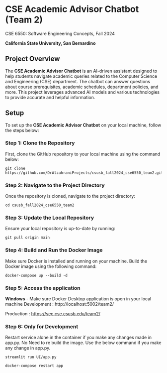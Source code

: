 # CSE Academic Advisor Chatbot (Team 2)
CSE 6550: Software Engineering Concepts, Fall 2024

**California State University, San Bernardino**

## Project Overview

The **CSE Academic Advisor Chatbot** is an AI-driven assistant designed to help students navigate academic queries related to the Computer Science and Engineering (CSE) department. The chatbot can answer questions about course prerequisites, academic schedules, department policies, and more. This project leverages advanced AI models and various technologies to provide accurate and helpful information.


## Setup

To set up the **CSE Academic Advisor Chatbot** on your local machine, follow the steps below:

### Step 1: Clone the Repository

First, clone the GitHub repository to your local machine using the command below:

```
git clone https://github.com/DrAlzahraniProjects/csusb_fall2024_cse6550_team2.git
```

### Step 2: Navigate to the Project Directory

Once the repository is cloned, navigate to the project directory:

```
cd csusb_fall2024_cse6550_team2
```

### Step 3: Update the Local Repository

Ensure your local repository is up-to-date by running:

```
git pull origin main
```

### Step 4: Build and Run the Docker Image

Make sure Docker is installed and running on your machine. Build the Docker image using the following command:

```
docker-compose up --build -d
```

### Step 5: Access the application

**Windows** - Make sure Docker Desktop application is open in your local machine
Development : http://localhost:5002/team2/

Production : https://sec.cse.csusb.edu/team2/

### Step 6: Only for Development 
Restart service alone in the container if you make any changes made in app.py.
No Need to re build the image. Use the below command if you make any change in app.py.
```
streamlit run UI/app.py
```
```
docker-compose restart app
```




